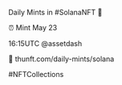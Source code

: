 Daily Mints in #SolanaNFT 🚀

⏰ Mint May 23

16:15UTC @assetdash

🔗 thunft.com/daily-mints/solana

#NFTCollections